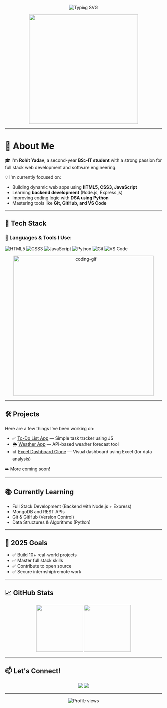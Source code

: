 <!-- Centered animated typing intro -->
<p align="center">
  <img src="https://readme-typing-svg.demolab.com?font=Fira+Code&duration=2000&pause=1000&color=F7941E&center=true&vCenter=true&width=435&lines=Hi+I'm+Rohit+Yadav;BSc-IT+Student;Aspiring+Full+Stack+Web+Developer;Learning+Backend+Development;I+Love+to+Build+Cool+Projects" alt="Typing SVG" />
</p>

<p align="center">
  <img src="https://media.giphy.com/media/qgQUggAC3Pfv687qPC/giphy.gif" width="350" />
</p>

---

# 👋 About Me

🎓 I'm **Rohit Yadav**, a second-year **BSc-IT student** with a strong passion for full stack web development and software engineering.

💡 I'm currently focused on:
- Building dynamic web apps using **HTML5, CSS3, JavaScript**
- Learning **backend development** (Node.js, Express.js)
- Improving coding logic with **DSA using Python**
- Mastering tools like **Git, GitHub, and VS Code**

---

## 🚀 Tech Stack

### 🧰 Languages & Tools I Use:

![HTML5](https://img.shields.io/badge/HTML5-e34c26?style=for-the-badge&logo=html5&logoColor=white)
![CSS3](https://img.shields.io/badge/CSS3-1572b6?style=for-the-badge&logo=css3&logoColor=white)
![JavaScript](https://img.shields.io/badge/JavaScript-f7df1e?style=for-the-badge&logo=javascript&logoColor=black)
![Python](https://img.shields.io/badge/Python-306998?style=for-the-badge&logo=python&logoColor=white)
![Git](https://img.shields.io/badge/Git-F05032?style=for-the-badge&logo=git&logoColor=white)
![VS Code](https://img.shields.io/badge/VS%20Code-007ACC?style=for-the-badge&logo=visual-studio-code&logoColor=white)

<p align="center">
  <img src="https://media.giphy.com/media/ln7z2eWriiQAllfVcn/giphy.gif" width="450" alt="coding-gif" />
</p>

---

## 🛠️ Projects

Here are a few things I've been working on:

- ✅ [To-Do List App](https://github.com/your-username/todo-list) — Simple task tracker using JS
- 🌦️ [Weather App](https://github.com/your-username/weather-app) — API-based weather forecast tool
- 📊 [Excel Dashboard Clone](https://github.com/your-username/excel-dashboard) — Visual dashboard using Excel (for data analysis)

➡️ More coming soon!

---

## 📚 Currently Learning

- Full Stack Development (Backend with Node.js + Express)
- MongoDB and REST APIs
- Git & GitHub (Version Control)
- Data Structures & Algorithms (Python)

---

## 🎯 2025 Goals

- ✅ Build 10+ real-world projects
- ✅ Master full stack skills
- ✅ Contribute to open source
- ✅ Secure internship/remote work

---

## 📈 GitHub Stats

<p align="center">
  <img src="https://github-readme-stats.vercel.app/api?username=rohit-yadav&show_icons=true&theme=radical" height="150"/>
  <img src="https://github-readme-stats.vercel.app/api/top-langs/?username=rohit-yadav&layout=compact&theme=radical" height="150"/>
</p>

---

## 📫 Let's Connect!

<p align="center">
  <a href="mailto:your-email@gmail.com"><img src="https://img.shields.io/badge/Gmail-D14836?style=for-the-badge&logo=gmail&logoColor=white"></a>
  <a href="https://www.linkedin.com/in/your-profile/"><img src="https://img.shields.io/badge/LinkedIn-0077B5.svg?style=for-the-badge&logo=linkedin&logoColor=white"></a>
</p>

---

<p align="center">
  <img src="https://komarev.com/ghpvc/?username=rohit-yadav&style=flat-square&color=blue" alt="Profile views"/>
</p>
